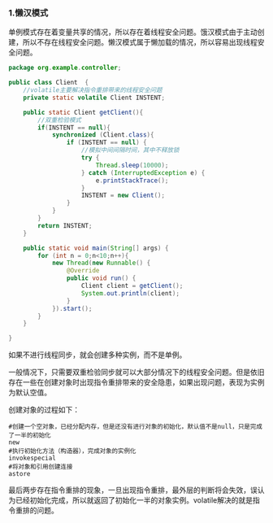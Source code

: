 ### 1.懒汉模式

单例模式存在着变量共享的情况，所以存在着线程安全问题。饿汉模式由于主动创建，所以不存在线程安全问题。懒汉模式属于懒加载的情况，所以容易出现线程安全问题。

```java
package org.example.controller;

public class Client  {
    //volatile主要解决指令重排带来的线程安全问题
    private static volatile Client INSTENT;

    public static Client getClient(){
        //双重检验模式
        if(INSTENT == null){
            synchronized (Client.class){
                if (INSTENT == null) {
                    //模拟中间间隔时间，其中不释放锁
                    try {
                        Thread.sleep(10000);
                    } catch (InterruptedException e) {
                        e.printStackTrace();
                    }
                    INSTENT = new Client();
                }
            }
        }
        return INSTENT;
    }

    public static void main(String[] args) {
        for (int n = 0;n<10;n++){
            new Thread(new Runnable() {
                @Override
                public void run() {
                    Client client = getClient();
                    System.out.println(client);
                }
            }).start();
        }
    }

}
```

如果不进行线程同步，就会创建多种实例，而不是单例。

一般情况下，只需要双重检验同步就可以大部分情况下的线程安全问题。但是依旧存在一些在创建对象时出现指令重排带来的安全隐患，如果出现问题，表现为实例为默认空值。

创建对象的过程如下：

```shell
#创建一个空对象，已经分配内存，但是还没有进行对象的初始化，默认值不是null，只是完成了一半的初始化
new
#执行初始化方法（构造器），完成对象的实例化
invokespecial
#将对象和引用创建连接
astore
```

最后两步存在指令重排的现象，一旦出现指令重排，最外层的判断将会失效，误认为已经初始化完成，所以就返回了初始化一半的对象实例。volatile解决的就是指令重排的问题。